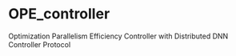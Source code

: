 # OPE_controller
Optimization Parallelism Efficiency Controller with Distributed DNN Controller Protocol
